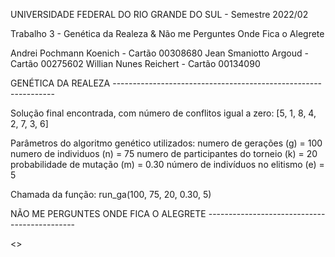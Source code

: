 UNIVERSIDADE FEDERAL DO RIO GRANDE DO SUL - Semestre 2022/02

Trabalho 3 - Genética da Realeza & Não me Perguntes Onde Fica o Alegrete

Andrei Pochmann Koenich - Cartão 00308680 
Jean Smaniotto Argoud - Cartão 00275602 
Willian Nunes Reichert - Cartão 00134090

GENÉTICA DA REALEZA ---------------------------------------------------------------

Solução final encontrada, com número de conflitos igual a zero:
[5, 1, 8, 4, 2, 7, 3, 6]

Parâmetros do algoritmo genético utilizados:
	numero de gerações (g) = 100
	numero de individuos (n) = 75
	numero de participantes do torneio (k) = 20
	probabilidade de mutação (m) = 0.30
	número de indivíduos no elitismo (e) = 5
	
Chamada da função:
	run_ga(100, 75, 20, 0.30, 5)

NÃO ME PERGUNTES ONDE FICA O ALEGRETE ---------------------------------------------

<<escrevam aqui os dados que o professor solicita no enunciado>>